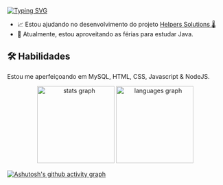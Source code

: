 



[![Typing SVG](https://readme-typing-svg.herokuapp.com/?color=f072bb&size=35&center=true&vCenter=true&width=1000&lines=Olá,+eu+sou+o+Guilherme+Fonseca;Tenho+20+anos;Estudo+Ciência+da+Computação+Em+São+Paulo,+SP)](https://git.io/typing-svg)


- 📈 Estou ajudando no desenvolvimento do projeto [Helpers Solutions 🌡](https://github.com/GustavoVFA-SPTECH/helpers-solutions)
- 📘 Atualmente, estou aproveitando as férias para estudar Java.


## 🛠 Habilidades
Estou me aperfeiçoando em MySQL, HTML, CSS, Javascript & NodeJS.

<div align="center">
  <img src="https://github-readme-stats.vercel.app/api?username=guinhofsilva&show_icons=true&theme=omni&locale=pt-br&hide_title=false&layout=compact&hide_border=true" height="180" alt="stats graph"  />
  <img src="https://github-readme-stats.vercel.app/api/top-langs?username=GuinhoFSilva&locale=pt-br&hide_title=false&layout=compact&langs_count=5&theme=omni&hide_border=true" height="180" alt="languages graph"  />
</div>

[![Ashutosh's github activity graph](https://github-readme-activity-graph.vercel.app/graph?username=GuinhoFSilva&bg_color=191622&title_color=f072bb&color=ffffff&line=da69ab&point=da69ab&area=true&hide_border=true)](https://github.com/ashutosh00710/github-readme-activity-graph)







